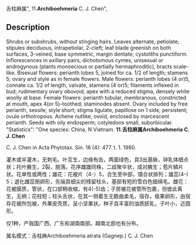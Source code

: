 舌柱麻属",
11.**Archiboehmeria** C. J. Chen",

## Description
Shrubs or subshrubs, without stinging hairs. Leaves alternate, petiolate; stipules deciduous, intrapetiolar, 2-cleft; leaf blade greenish on both surfaces, 3-veined, base symmetric, margin dentate; cystoliths punctiform. Inflorescences in axillary pairs, dichotomous cymes, unisexual or androgynous (plants monoecious or partially hermaphroditic), bracts scale-like. Bisexual flowers: perianth lobes 5, joined for ca. 1/2 of length; stamens 5; ovary and style as in female flowers. Male flowers: perianth lobes (4 or)5, connate ca. 1/2 of length, valvate, stamens (4 or)5; filaments inflexed in bud; rudimentary ovary obovoid, apex with a reduced stigma, densely white woolly at base. Female flowers: perianth tubular, membranous, constricted at mouth, apex 4(or 5)-toothed; staminodes absent. Ovary included by free perianth, sessile; style short; stigma ligulate, papillose on 1 side, persistent; ovule orthotropous. Achene nutlike, ovoid, enclosed by marcescent perianth. Seeds with oily endosperm; cotyledons small, suborbicular.
  "Statistics": "One species: China, N Vietnam.
**11.舌柱麻属Archiboehmeria C. J. Chen**

C. J. Chen in Acta Phytotax. Sin. 18 (4): 477. t. 1. 1980.

灌木或半灌木，无刺毛。叶互生，边缘有齿，两面绿色，具3出基脉，钟乳体细点状；托叶腋生，2裂，脱落。花序雌雄同株，二歧聚伞状，成对腋生；苞片鳞片状。花单性或两性；雄花：花被片（4-）5，合生至中部，镊合状排列；雄蕊(4-) 5；退化雌蕊倒卵形，先端具细尖的残留柱头，基部有短的雪白色细绵毛。雌花：花被膜质，管状，在口部稍收缩，有4(-5)齿；子房被花被管所包裹，但彼此离生，无柄；花柱短；柱头舌状，在其一侧着生无数曲柔毛，宿存。瘦果卵形，由宿存花被所包被，外果皮壳质，呈小坚果状。种子具丰富的油质胚乳，子叶小，近圆形。

仅1种，产我国广西、广东和湖南南部。越南北部也有分布。

属名模式：舌柱麻Archiboehmeria atrata (Gagnep.) C. J. Chen
